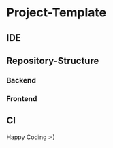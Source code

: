 # Project-Template

## IDE

## Repository-Structure

### Backend

### Frontend 

## CI 

Happy Coding :-) 
